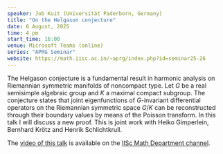 ```yaml
---
speaker: Job Kuit (Universität Paderborn, Germany)
title: "On the Helgason conjecture"
date: 6 August, 2025
time: 4 pm
start_time: 16:00
venue: Microsoft Teams (online)
series: "APRG Seminar"
website: https://math.iisc.ac.in/~aprg/index.php?id=seminar25-26
---
```


The Helgason conjecture is a fundamental result in harmonic analysis on Riemannian symmetric manifolds of noncompact type. Let $G$ be a real semisimple
algebraic group and $K$ a maximal compact subgroup. The conjecture states that joint eigenfunctions of $G$-invariant differential operators on the
Riemannian symmetric space $G/K$ can be reconstructed through their boundary values by means of the Poisson transform. In this talk I will discuss a new proof.
This is joint work with Heiko Gimperlein, Bernhard Krötz and Henrik Schlichtkrull.

The [video of this talk](https://www.youtube.com/watch?v=lR92eSY6OLs&list=PLQXtaLhI1-1qxOEykh-1WOFkYuIzEE-ev) is available
on the [IISc Math Department channel](https://www.youtube.com/channel/UCR5Igvq9HScQKlPr-0coSIg/playlists).

